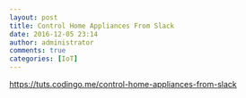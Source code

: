 ```yaml
---
layout: post
title: Control Home Appliances From Slack
date: 2016-12-05 23:14
author: administrator
comments: true
categories: [IoT]
---
```

<a href="https://tuts.codingo.me/control-home-appliances-from-slack">https://tuts.codingo.me/control-home-appliances-from-slack</a>
